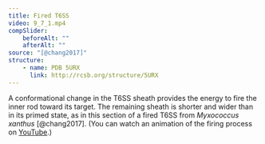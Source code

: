 ```yaml
---
title: Fired T6SS
video: 9_7_1.mp4
compSlider:
    beforeAlt: ""
    afterAlt: ""
source: "[@chang2017]"
structure:
    - name: PDB 5URX
      link: http://rcsb.org/structure/5URX
---
```


A conformational change in the T6SS sheath provides the energy to fire the inner rod toward its target. The remaining sheath is shorter and wider than in its primed state, as in this section of a fired T6SS from *Myxococcus xanthus* [@chang2017]. (You can watch an animation of the firing process on [YouTube](https://youtu.be/Xk7rxv6HtKo).)
